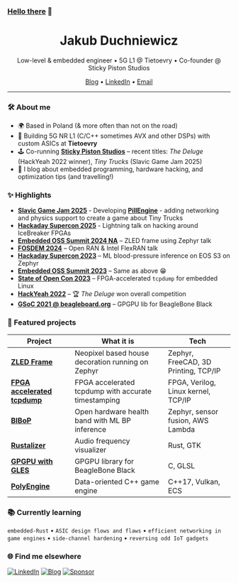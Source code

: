 ### [Hello there](https://www.youtube.com/watch?v=rEq1Z0bjdwc) 👋

<!-- Banner -->
<h1 align="center">Jakub Duchniewicz</h1>
<p align="center">
  Low-level & embedded engineer • 5G L1 @ Tietoevry • Co-founder @ Sticky Piston Studios
</p>

<!-- Quick links -->
<p align="center">
  <a href="https://jduchniewicz.com">Blog</a> •
  <a href="https://www.linkedin.com/in/jduchniewicz">LinkedIn</a> •
  <a href="mailto:jakub@jduchniewicz.com">Email</a>
</p>

---

### 🛠️ About me
- 🌍  Based in Poland (& more often than not on the road)  
- 💼  Building 5G NR L1 (C/C++ sometimes AVX and other DSPs) with custom ASICs at **Tietoevry**  
- 🕹️  Co-running **[Sticky Piston Studios](https://stickypistonstudios.com/)** – recent titles: *The Deluge* (HackYeah 2022 winner), *Tiny Trucks* (Slavic Game Jam 2025)
- 📝  I blog about embedded programming, hardware hacking, and optimization tips (and travelling!)

### ✨ Highlights
- [**Slavic Game Jam 2025**](https://hist0r.itch.io/tiny-trucks) - Developing **[PillEngine](https://github.com/MattSzymonski/Pill-Engine)** - adding networking and physics support to create a game about Tiny Trucks
- [**Hackaday Supercon 2025**](https://github.com/JDuchniewicz/Talks/blob/master/HackadayBerlin2025/hackingFPGA.pdf) - Lightning talk on hacking around IceBreaker FPGAs
- [**Embedded OSS Summit 2024 NA**](https://www.youtube.com/watch?v=qBMhLtfuny4) – ZLED frame using Zephyr talk
- [**FOSDEM 2024**](https://fosdem.org/2024/schedule/event/fosdem-2024-3128-openran-open-source-the-cool-kids-of-telecom-shaking-up-5g-lte-networks/) – Open RAN & Intel FlexRAN talk 
- [**Hackaday Supercon 2023**](https://www.youtube.com/watch?v=P-MG6wA_oUg&pp=ygURamFrdWIgZHVjaG5pZXdpY3rSBwkJxwkBhyohjO8%3D) – ML blood-pressure inference on EOS S3 on Zephyr 
- [**Embedded OSS Summit 2023**](https://www.youtube.com/watch?v=fBMeNOOghD4&feature=youtu.be) – Same as above :grin:
- [**State of Open Con 2023**](https://jduchniewicz.com/FPGA-capture.pdf) – FPGA-accelerated `tcpdump` for embedded Linux  
- [**HackYeah 2022**](https://hist0r.itch.io/the-deluge) – 🏆 *The Deluge* won overall competition  
- [**GSoC 2021 @ beagleboard.org**](https://jduchniewicz.github.io/gsoc2021-blog/) – GPGPU lib for BeagleBone Black  

### 🚀 Featured projects
| Project | What it is | Tech |
|---------|------------|------|
| [**ZLED Frame**](https://github.com/JDuchniewicz/zled-frame) | Neopixel based house decoration running on Zephyr | Zephyr, FreeCAD, 3D Printing, TCP/IP |
| [**FPGA accelerated tcpdump**](https://github.com/JDuchniewicz/fpga-tcpdump) | FPGA accelerated tcpdump with accurate timestamping | FPGA, Verilog, Linux kernel, TCP/IP |
| [**BIBoP**](https://github.com/JDuchniewicz/BIBoP) | Open hardware health band with ML BP inference | Zephyr, sensor fusion, AWS Lambda |
| [**Rustalizer**](https://github.com/JDuchniewicz/Rustalizer) | Audio frequency visualizer | Rust, GTK |
| [**GPGPU with GLES**](https://github.com/JDuchniewicz/GPGPU-with-GLES) | GPGPU library for BeagleBone Black | C, GLSL |
| [**PolyEngine**](https://github.com/JDuchniewicz/PolyEngine) | Data-oriented C++ game engine | C++17, Vulkan, ECS |


### 📚 Currently learning
`embedded-Rust` • `ASIC design flows and flaws` • `efficient networking in game engines` • `side-channel hardening` • `reversing odd IoT gadgets`

### 🌐 Find me elsewhere
[![LinkedIn](https://img.shields.io/badge/-LinkedIn-blue?logo=linkedin)](https://www.linkedin.com/in/jduchniewicz)
[![Blog](https://img.shields.io/badge/-Blog-black?logo=bloglovin)](https://jduchniewicz.com)
[![Sponsor](https://img.shields.io/badge/-Buy&nbsp;me&nbsp;a&nbsp;coffee-FFDD00?logo=buy-me-a-coffee)](https://buymeacoffee.com/jduchniewicz)

<!-- GitHub stats (optional) -->
<!-- ![Jakub's GitHub stats](https://github-readme-stats.vercel.app/api?username=jduchniewicz&show_icons=true) -->
